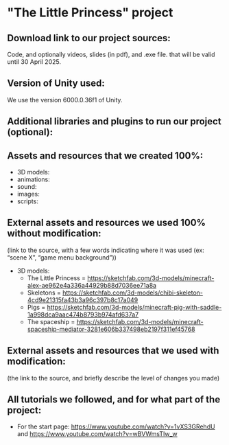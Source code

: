 # "The Little Princess" project

## Download link to our project sources:

Code, and optionally videos, slides (in pdf), and .exe file. that will be valid until 30 April 2025.

## Version of Unity used:

We use the version 6000.0.36f1 of Unity.

## Additional libraries and plugins to run our project (optional):

## Assets and resources that we created 100%:

- 3D models:
- animations:
- sound:
- images:
- scripts:

## External assets and resources we used 100% without modification:
(link to the source, with a few words indicating where it was used (ex: “scene X”, “game menu background”))
- 3D models:
  - The Little Princess = https://sketchfab.com/3d-models/minecraft-alex-ae962e4a336a44929b88d7036ee71a8a
  - Skeletons = https://sketchfab.com/3d-models/chibi-skeleton-4cd9e21315fa43b3a96c397b8c17a049
  - Pigs = https://sketchfab.com/3d-models/minecraft-pig-with-saddle-1a998dca9aac474b8793b974afd637a7
  - The spaceship = https://sketchfab.com/3d-models/minecraft-spaceship-mediator-3281e606b337498eb2197f311ef45768

## External assets and resources that we used with modification:
(the link to the source, and briefly describe the level of changes you made)

## All tutorials we followed, and for what part of the project:

- For the start page: https://www.youtube.com/watch?v=1vXS3GRehdU and https://www.youtube.com/watch?v=wBVWmsTIw_w
